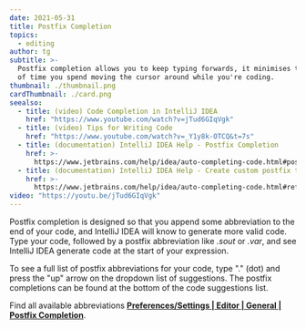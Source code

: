 ```yaml
---
date: 2021-05-31
title: Postfix Completion
topics:
  - editing
author: tg
subtitle: >-
  Postfix completion allows you to keep typing forwards, it minimises the amount
  of time you spend moving the cursor around while you're coding.
thumbnail: ./thumbnail.png
cardThumbnail: ./card.png
seealso:
  - title: (video) Code Completion in IntelliJ IDEA
    href: "https://www.youtube.com/watch?v=jTud6GIqVgk"
  - title: (video) Tips for Writing Code
    href: "https://www.youtube.com/watch?v=_Y1y8k-OTCQ&t=7s"
  - title: (documentation) IntelliJ IDEA Help - Postfix Completion
    href: >-
      https://www.jetbrains.com/help/idea/auto-completing-code.html#postfix_completion
  - title: (documentation) IntelliJ IDEA Help - Create custom postfix templates
    href: >-
      https://www.jetbrains.com/help/idea/auto-completing-code.html#reference.custom.postfix.templates
video: "https://youtu.be/jTud6GIqVgk"
---
```


Postfix completion is designed so that you append some abbreviation to the end
of your code, and IntelliJ IDEA will know to generate more valid code. Type
your code, followed by a postfix abbreviation like _.sout_ or _.var_, and see
IntelliJ IDEA generate code at the start of your expression.

To see a full list of postfix abbreviations for your code, type "." (dot) and
press the "up" arrow on the dropdown list of suggestions. The postfix
completions can be found at the bottom of the code suggestions list.

Find all available abbreviations **[Preferences/Settings | Editor | General |
Postfix
Completion](https://www.jetbrains.com/help/idea/settings-postfix-completion.html)**.
